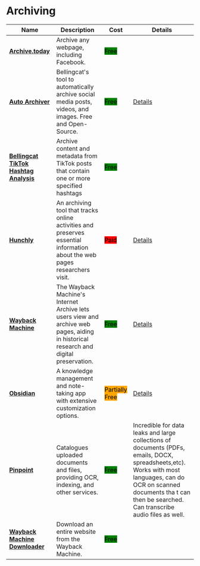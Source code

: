 # Archiving

| Name | Description | Cost | Details |
| --- | --- | --- | --- |
| [**Archive.today**](https://archive.today) | Archive any webpage, including Facebook. | <mark style="background-color:green;">Free</mark> |  |
| [**Auto Archiver**](https://auto-archiver.bellingcat.com) | Bellingcat's tool to automatically archive social media posts, videos, and images. Free and Open-Source. | <mark style="background-color:green;">Free</mark> | [Details](../tools/auto-archiver/README.md) |
| [**Bellingcat TikTok Hashtag Analysis**](https://github.com/bellingcat/tiktok-hashtag-analysis) | Archive content and metadata from TikTok posts that contain one or more specified hashtags | <mark style="background-color:green;">Free</mark> |  |
| [**Hunchly**](https://www.hunch.ly/) | An archiving tool that tracks online activities and preserves essential information about the web pages researchers visit. | <mark style="background-color:red;">Paid</mark> | [Details](../tools/hunchly/README.md) |
| [**Wayback Machine**](https://web.archive.org/) | The Wayback Machine's Internet Archive lets users view and archive web pages, aiding in historical research and digital preservation. | <mark style="background-color:green;">Free</mark> | [Details](../tools/internet-archive/README.md) |
| [**Obsidian**](https://obsidian.md/) | A knowledge management and note-taking app with extensive customization options. | <mark style="background-color:orange;">Partially Free</mark> | [Details](../tools/obsidian/README.md) |
| [**Pinpoint**](https://journaliststudio.google.com/pinpoint/about) | Catalogues uploaded documents and files, providing OCR, indexing, and other services. | <mark style="background-color:green;">Free</mark> | Incredible for data leaks and large collections of documents (PDFs, emails, DOCX, spreadsheets,etc). Works with most languages, can do OCR on scanned documents tha t can then be searched. Can transcribe audio files as well. |
| [**Wayback Machine Downloader**](https://example.com) | Download an entire website from the Wayback Machine. | <mark style="background-color:green;">Free</mark> |  |